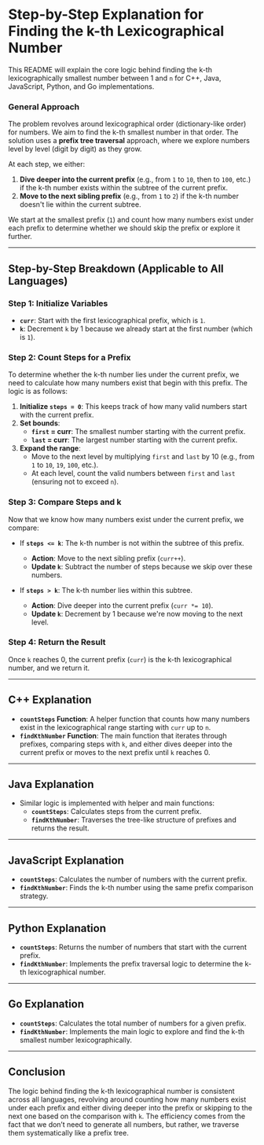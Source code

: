 # Step-by-Step Explanation for Finding the k-th Lexicographical Number

This README will explain the core logic behind finding the k-th lexicographically smallest number between 1 and `n` for C++, Java, JavaScript, Python, and Go implementations.

### General Approach

The problem revolves around lexicographical order (dictionary-like order) for numbers. We aim to find the k-th smallest number in that order. The solution uses a **prefix tree traversal** approach, where we explore numbers level by level (digit by digit) as they grow.

At each step, we either:

1. **Dive deeper into the current prefix** (e.g., from `1` to `10`, then to `100`, etc.) if the k-th number exists within the subtree of the current prefix.
2. **Move to the next sibling prefix** (e.g., from `1` to `2`) if the k-th number doesn't lie within the current subtree.

We start at the smallest prefix (`1`) and count how many numbers exist under each prefix to determine whether we should skip the prefix or explore it further.

---

## Step-by-Step Breakdown (Applicable to All Languages)

### Step 1: Initialize Variables

- **`curr`**: Start with the first lexicographical prefix, which is `1`.
- **`k`**: Decrement `k` by 1 because we already start at the first number (which is `1`).

### Step 2: Count Steps for a Prefix

To determine whether the k-th number lies under the current prefix, we need to calculate how many numbers exist that begin with this prefix. The logic is as follows:

1. **Initialize `steps = 0`**: This keeps track of how many valid numbers start with the current prefix.
2. **Set bounds**:
   - **`first` = curr**: The smallest number starting with the current prefix.
   - **`last` = curr**: The largest number starting with the current prefix.
3. **Expand the range**:
   - Move to the next level by multiplying `first` and `last` by 10 (e.g., from `1` to `10`, `19`, `100`, etc.).
   - At each level, count the valid numbers between `first` and `last` (ensuring not to exceed `n`).

### Step 3: Compare Steps and k

Now that we know how many numbers exist under the current prefix, we compare:

- If **`steps <= k`**: The k-th number is not within the subtree of this prefix.
  - **Action**: Move to the next sibling prefix (`curr++`).
  - **Update `k`**: Subtract the number of steps because we skip over these numbers.
  
- If **`steps > k`**: The k-th number lies within this subtree.
  - **Action**: Dive deeper into the current prefix (`curr *= 10`).
  - **Update `k`**: Decrement by 1 because we're now moving to the next level.

### Step 4: Return the Result

Once `k` reaches 0, the current prefix (`curr`) is the k-th lexicographical number, and we return it.

---

## C++ Explanation

- **`countSteps` Function**: A helper function that counts how many numbers exist in the lexicographical range starting with `curr` up to `n`.
- **`findKthNumber` Function**: The main function that iterates through prefixes, comparing steps with `k`, and either dives deeper into the current prefix or moves to the next prefix until `k` reaches 0.

---

## Java Explanation

- Similar logic is implemented with helper and main functions:
  - **`countSteps`**: Calculates steps from the current prefix.
  - **`findKthNumber`**: Traverses the tree-like structure of prefixes and returns the result.

---

## JavaScript Explanation

- **`countSteps`**: Calculates the number of numbers with the current prefix.
- **`findKthNumber`**: Finds the k-th number using the same prefix comparison strategy.

---

## Python Explanation

- **`countSteps`**: Returns the number of numbers that start with the current prefix.
- **`findKthNumber`**: Implements the prefix traversal logic to determine the k-th lexicographical number.

---

## Go Explanation

- **`countSteps`**: Calculates the total number of numbers for a given prefix.
- **`findKthNumber`**: Implements the main logic to explore and find the k-th smallest number lexicographically.

---

## Conclusion

The logic behind finding the k-th lexicographical number is consistent across all languages, revolving around counting how many numbers exist under each prefix and either diving deeper into the prefix or skipping to the next one based on the comparison with `k`. The efficiency comes from the fact that we don’t need to generate all numbers, but rather, we traverse them systematically like a prefix tree.
